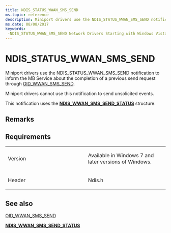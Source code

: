 ```yaml
---
title: NDIS_STATUS_WWAN_SMS_SEND
ms.topic: reference
description: Miniport drivers use the NDIS_STATUS_WWAN_SMS_SEND notification to inform the MB Service about the completion of a previous send request through OID_WWAN_SMS_SEND.
ms.date: 08/08/2017
keywords: 
 -NDIS_STATUS_WWAN_SMS_SEND Network Drivers Starting with Windows Vista
---
```


# NDIS\_STATUS\_WWAN\_SMS\_SEND


Miniport drivers use the NDIS\_STATUS\_WWAN\_SMS\_SEND notification to inform the MB Service about the completion of a previous send request through [OID\_WWAN\_SMS\_SEND](oid-wwan-sms-send.md).

Miniport drivers cannot use this notification to send unsolicited events.

This notification uses the [**NDIS\_WWAN\_SMS\_SEND\_STATUS**](/windows-hardware/drivers/ddi/ndiswwan/ns-ndiswwan-_ndis_wwan_sms_send_status) structure.

## Remarks

## Requirements

<table>
<colgroup>
<col width="50%" />
<col width="50%" />
</colgroup>
<tbody>
<tr class="odd">
<td><p>Version</p></td>
<td><p>Available in Windows 7 and later versions of Windows.</p></td>
</tr>
<tr class="even">
<td><p>Header</p></td>
<td>Ndis.h</td>
</tr>
</tbody>
</table>

## See also


[OID\_WWAN\_SMS\_SEND](oid-wwan-sms-send.md)

[**NDIS\_WWAN\_SMS\_SEND\_STATUS**](/windows-hardware/drivers/ddi/ndiswwan/ns-ndiswwan-_ndis_wwan_sms_send_status)

 

